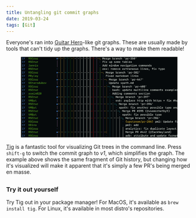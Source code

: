 ```yaml
---
title: Untangling git commit graphs
date: 2019-03-24
tags: [Git]
---
```


Everyone's ran into [Guitar Hero]-like git graphs. These are usually made by tools that can't tidy up the graphs. There's a way to make them readable!

<figure class='-wide'>
<img src='images/tig-commit-graph.gif'>
</figure>

[Tig] is a fantastic tool for visualizing Git trees in the command line. Press `shift-g` to switch the commit graph to _v1_, which simplifies the graph. The example above shows the same fragment of Git history, but changing how it's visualized will make it apparent that it's simply a few PR's being merged en masse.

##

### Try it out yourself

Try Tig out in your package manager! For MacOS, it's available as `brew install tig`. For Linux, it's available in most distro's repositories.

[guitar hero]: https://twitter.com/henryhoffman/status/694184106440200192?lang=en
[tig]: https://github.com/jonas/tig

